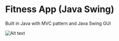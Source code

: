 Fitness App (Java Swing)
===========

Built in Java with MVC pattern and Java Swing GUI

![Alt text](http://s3.amazonaws.com/JohnTan/projects/pictures/000/000/006/original/Fitness_App.png?1397808765 "Fitness App")
